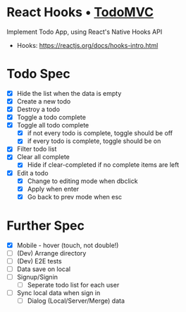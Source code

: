 # React Hooks • [TodoMVC](http://todomvc.com)

Implement Todo App, using React's Native Hooks API

- Hooks: https://reactjs.org/docs/hooks-intro.html

# Todo Spec

- [x] Hide the list when the data is empty
- [x] Create a new todo
- [x] Destroy a todo
- [x] Toggle a todo complete
- [x] Toggle all todo complete
  - [x] if not every todo is complete, toggle should be off
  - [x] if every todo is complete, toggle should be on
- [x] Filter todo list
- [x] Clear all complete
  - [x] Hide if clear-completed if no complete items are left
- [x] Edit a todo
  - [x] Change to editing mode when dbclick
  - [x] Apply when enter
  - [x] Go back to prev mode when esc

# Further Spec

- [x] Mobile - hover (touch, not double!)
- [ ] (Dev) Arrange directory
- [ ] (Dev) E2E tests
- [ ] Data save on local
- [ ] Signup/Signin
  - [ ] Seperate todo list for each user
- [ ] Sync local data when sign in
  - [ ] Dialog (Local/Server/Merge) data
